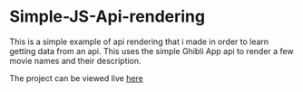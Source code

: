 # Simple-JS-Api-rendering

This is a simple example of api rendering that i made in order to learn getting data from an api.
This uses the simple Ghibli App api to render a few movie names and their description.

The project can be viewed live [here](http://simple-js-api-rendering.surge.sh/)

